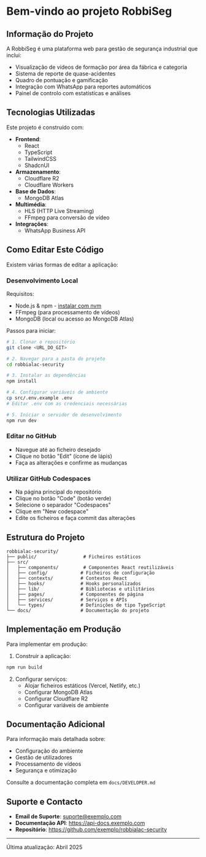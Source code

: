 # Bem-vindo ao projeto RobbiSeg

## Informação do Projeto

A RobbiSeg é uma plataforma web para gestão de segurança industrial que inclui:

- Visualização de vídeos de formação por área da fábrica e categoria
- Sistema de reporte de quase-acidentes
- Quadro de pontuação e gamificação
- Integração com WhatsApp para reportes automáticos
- Painel de controlo com estatísticas e análises

## Tecnologias Utilizadas

Este projeto é construído com:

- **Frontend**:
  - React
  - TypeScript
  - TailwindCSS
  - ShadcnUI
- **Armazenamento**:
  - Cloudflare R2
  - Cloudflare Workers
- **Base de Dados**:
  - MongoDB Atlas
- **Multimédia**:
  - HLS (HTTP Live Streaming)
  - FFmpeg para conversão de vídeo
- **Integrações**:
  - WhatsApp Business API

## Como Editar Este Código

Existem várias formas de editar a aplicação:

### Desenvolvimento Local

Requisitos:

- Node.js & npm - [instalar com nvm](https://github.com/nvm-sh/nvm#installing-and-updating)
- FFmpeg (para processamento de vídeos)
- MongoDB (local ou acesso ao MongoDB Atlas)

Passos para iniciar:

```sh
# 1. Clonar o repositório
git clone <URL_DO_GIT>

# 2. Navegar para a pasta do projeto
cd robbialac-security

# 3. Instalar as dependências
npm install

# 4. Configurar variáveis de ambiente
cp src/.env.example .env
# Editar .env com as credenciais necessárias

# 5. Iniciar o servidor de desenvolvimento
npm run dev
```

### Editar no GitHub

- Navegue até ao ficheiro desejado
- Clique no botão "Edit" (ícone de lápis)
- Faça as alterações e confirme as mudanças

### Utilizar GitHub Codespaces

- Na página principal do repositório
- Clique no botão "Code" (botão verde)
- Selecione o separador "Codespaces"
- Clique em "New codespace"
- Edite os ficheiros e faça commit das alterações

## Estrutura do Projeto

```
robbialac-security/
├── public/                 # Ficheiros estáticos
├── src/
│   ├── components/         # Componentes React reutilizáveis
│   ├── config/            # Ficheiros de configuração
│   ├── contexts/          # Contextos React
│   ├── hooks/             # Hooks personalizados
│   ├── lib/               # Bibliotecas e utilitários
│   ├── pages/             # Componentes de página
│   ├── services/          # Serviços e APIs
│   └── types/             # Definições de tipo TypeScript
└── docs/                  # Documentação do projeto
```

## Implementação em Produção

Para implementar em produção:

1. Construir a aplicação:

```bash
npm run build
```

2. Configurar serviços:
   - Alojar ficheiros estáticos (Vercel, Netlify, etc.)
   - Configurar MongoDB Atlas
   - Configurar Cloudflare R2
   - Configurar variáveis de ambiente

## Documentação Adicional

Para informação mais detalhada sobre:

- Configuração do ambiente
- Gestão de utilizadores
- Processamento de vídeos
- Segurança e otimização

Consulte a documentação completa em `docs/DEVELOPER.md`

## Suporte e Contacto

- **Email de Suporte**: suporte@exemplo.com
- **Documentação API**: https://api-docs.exemplo.com
- **Repositório**: https://github.com/exemplo/robbialac-security

---

Última atualização: Abril 2025
